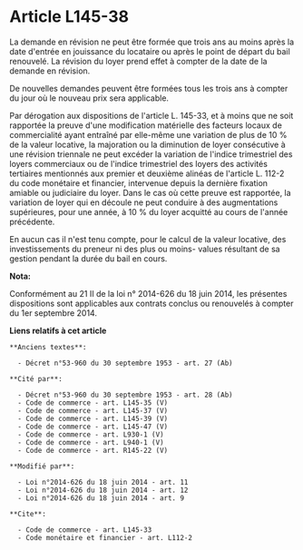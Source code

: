 # Article L145-38

La demande en révision ne peut être formée que trois ans au moins après la date d'entrée en jouissance du locataire ou après
le point de départ du bail renouvelé. La révision du loyer prend effet à compter de la date de la demande en révision. 

De nouvelles demandes peuvent être formées tous les trois ans à compter du jour où le nouveau prix sera applicable. 

Par dérogation aux dispositions de l'article L. 145-33, et à moins que ne soit rapportée la preuve d'une modification
matérielle des facteurs locaux de commercialité ayant entraîné par elle-même une variation de plus de 10 % de la valeur
locative, la majoration ou la diminution de loyer consécutive à une révision triennale ne peut excéder la variation de
l'indice trimestriel des loyers commerciaux ou de l'indice trimestriel des loyers des activités tertiaires mentionnés aux
premier et deuxième alinéas de l'article L. 112-2 du code monétaire et financier, intervenue depuis la dernière fixation
amiable ou judiciaire du loyer. Dans le cas où cette preuve est rapportée, la variation de loyer qui en découle ne peut
conduire à des augmentations supérieures, pour une année, à 10 % du loyer acquitté au cours de l'année précédente. 

En aucun cas il n'est tenu compte, pour le calcul de la valeur locative, des investissements du preneur ni des plus ou moins-
values résultant de sa gestion pendant la durée du bail en cours.

**Nota:**

Conformément au 21 II de la loi n° 2014-626 du 18 juin 2014, les présentes dispositions sont applicables aux contrats conclus
ou renouvelés à compter du 1er septembre 2014.

**Liens relatifs à cet article**

	**Anciens textes**:

	  - Décret n°53-960 du 30 septembre 1953 - art. 27 (Ab)

	**Cité par**:

	  - Décret n°53-960 du 30 septembre 1953 - art. 28 (Ab)
	  - Code de commerce - art. L145-35 (V)
	  - Code de commerce - art. L145-37 (V)
	  - Code de commerce - art. L145-39 (V)
	  - Code de commerce - art. L145-47 (V)
	  - Code de commerce - art. L930-1 (V)
	  - Code de commerce - art. L940-1 (V)
	  - Code de commerce - art. R145-22 (V)

	**Modifié par**:

	  - Loi n°2014-626 du 18 juin 2014 - art. 11
	  - Loi n°2014-626 du 18 juin 2014 - art. 12
	  - Loi n°2014-626 du 18 juin 2014 - art. 9

	**Cite**:

	  - Code de commerce - art. L145-33
	  - Code monétaire et financier - art. L112-2
